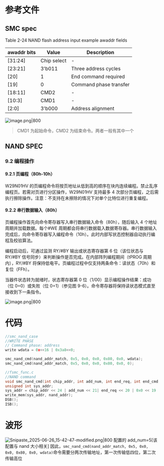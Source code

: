 # 参考文件

## SMC spec

Table 2-24 NAND flash address input example awaddr fields

| awaddr bits | Value       | Description            |
| ----------- | ----------- | ---------------------- |
| [31:24]     | Chip select | -                      |
| [23:21]     | 3'b011      | Three address cycles   |
| [20]        | 1           | End command required   |
| [19]        | 0           | Command phase transfer |
| [18:11]     | CMD2        | -                      |
| [10:3]      | CMD1        | -                      |
| [2:0]       | 3'b000      | Address alignment      |

![image.png|800](https://lincx-img.oss-cn-shanghai.aliyuncs.com/img/20250626154200343.png)

> CMD1 为起始命令，CMD2 为结束命令。两者一般有其中一个

## NAND SPEC

### 9.2 编程操作

#### 9.2.1 页编程（80h-10h）

W29N01HV 的页编程命令将按页地址从低到高的顺序在块内连续编程。禁止乱序编程页。若需对页进行分区操作，W29N01HV 支持最多 4 次部分页编程，之后需执行擦除操作。注意：不支持在未擦除的情况下对单个比特位进行重复编程。

#### 9.2.2 串行数据输入（80h）

页编程操作首先向命令寄存器写入串行数据输入命令（80h），随后输入 4 个地址周期并加载数据。每个#WE 周期都会将串行数据载入数据寄存器。串行数据输入完成后，向命令寄存器写入编程命令（10h）。此时内部写状态控制器自动执行编程及校验算法。

编程启动后，可通过监测 RY/#BY 输出或状态寄存器第 6 位（该位状态与 RY/#BY 信号同步）来判断操作是否完成。在内部阵列编程期间（tPROG 周期内），RY/#BY 将保持低电平。页编程过程中仅支持两条命令：读状态（70h）和复位（FFh）。

当器件状态转为就绪时，状态寄存器第 0 位（1/00）显示编程操作结果：成功（位 0=0）或失败（位 0=1）（参见图 9-6）。命令寄存器将保持读状态模式直至接收到下一条指令。

![image.png|800](https://lincx-img.oss-cn-shanghai.aliyuncs.com/img/20250626154634194.png)

# 代码

```C
//smc_nand_case
//WRITE PHASE
// Command phase: address
write wdata = 0x<<16 | 0x3a8<<0;

smc_nand_cmd(nand_addr_match, 0x5, 0x0, 0x0, 0x80, 0x0, wdata);
smc_nand_cmd(nand_addr_match, 0x5, 0x0, 0x0, 0x80, 0x0, 0);

//fsmc_func.c
//NAND command
void smc_nand_cmd(int chip_addr, int add_num, int end_req, int end_cmd, int start_cmd, int addr_align, int nand_addr){
unsigned int sys_addr;
sys_addr = chip_addr << 24 | add_num << 21| end_req << 20 | 0x0 << 19 | end_cmd << 11 | start_cmd << 3 | addr align << 0；
write_mem(sys_addr, nand_addr);
DSB();
ISB();


```



# 波形

![Snipaste_2025-06-26_15-42-47-modified.png|800](https://lincx-img.oss-cn-shanghai.aliyuncs.com/img/Snipaste_2025-06-26_15-42-47-modified.png)
配置的 add_num=5[该配置与 nand 大小相关]
因此，`smc_nand_cmd(nand_addr_match, 0x5, 0x0, 0x0, 0x80, 0x0, wdata)`命令需要分两次传输地址，第一次传输低四位，第二次传输高位
